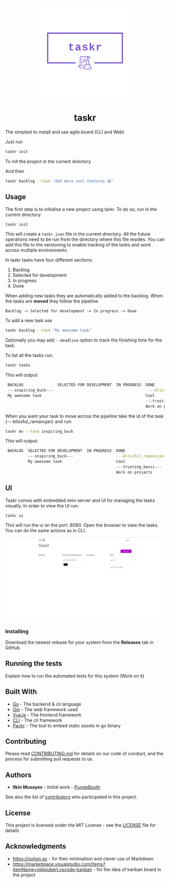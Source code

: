 <p align="center"><img src="./assets/logo.png" width="300"></p>

<h1 align="center">taskr</h1>

The simplest to install and use agile board (CLI and Web)

Just run
```bash
taskr init
```
To init the project in the current directory

And then
```bash
taskr backlog --task "Add more cool features 😃"
```


## Usage

The first step is to initialise a new project using tarkr. To do so, run in the current directory:

```bash
taskr init
```

This will create a ```taskr.json``` file in the current directory. All the future operations need to be run from the directory where this file resides. You can add this file to the versioning to enable tracking of the tasks and work across multiple environments.

In taskr tasks have four different sections:
1. Backlog
2. Selected for development
3. In progress
4. Done

When adding new tasks they are automatically added to the backlog. When the tasks are **moved** they follow the pipeline:
```
Backlog -> Selected for development -> In progress -> Done
```

To add a new task use

```bash
taskr backlog --task "My awesome task"
```

Optionally you may add ```--deadline``` option to track the finishing time for the task.

To list all the tasks run:

```bash
taskr tasks
```

This will output:
```bash
 BACKLOG               SELECTED FOR DEVELOPMENT  IN PROGRESS  DONE                     
 ---inspiring_buck---                                          ---blissful_ramanujan--- 
 My awesome task                                              Cool                     
                                                              ---trusting_bassi---     
                                                              Work on projects              
```

When you want your task to move across the pipeline take the id of the task (---blissful_ramanujan) and run:
```bash
taskr mv --task inspiring_buck
```

This will output:
```bash
 BACKLOG  SELECTED FOR DEVELOPMENT  IN PROGRESS  DONE                     
          ---inspiring_buck---                   ---blissful_ramanujan--- 
          My awesome task                        Cool                     
                                                 ---trusting_bassi---     
                                                 Work on projects         
```

## UI

Taskr comes with embedded mini-server and UI for managing the tasks visually. In order to view the UI run:

```bash
taskr ui
```

This will run the ui on the port :8080. Open the browser to view the tasks. You can do the same actions as in CLI.

![UI of the taskr](assets/ui.png)

### Installing

Download the newest release for your system from the **Releases** tab in GitHub.

## Running the tests

Explain how to run the automated tests for this system (Work on it)

## Built With

* [Go](https://golang.org) - The backend & cli language
* [Gin](https://gin-gonic.com/) - The web framework used
* [VueJs](https://vuejs.org) - The frontend framework
* [CLI](https://github.com/urfave/cli) - The cli framework
* [Packr](https://github.com/gobuffalo/packr) - The tool to embed static assets in go binary

## Contributing

Please read [CONTRIBUTING.md](https://gist.github.com/PurpleBooth/b24679402957c63ec426) for details on our code of conduct, and the process for submitting pull requests to us.

## Authors

* **Ilkin Musayev** - *Initial work* - [PurpleBooth](https://github.com/PurpleBooth)

See also the list of [contributors](https://github.com/paladium/taskr/Contributors.md) who participated in this project.

## License

This project is licensed under the MIT License - see the [LICENSE](LICENSE) file for details

## Acknowledgments

* https://notion.so - for their minimalism and clever use of Markdown
* https://marketplace.visualstudio.com/items?itemName=mkloubert.vscode-kanban - for the idea of kanban board in the project
